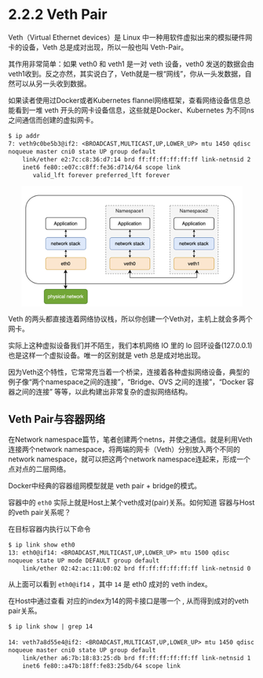 # 2.2.2 Veth Pair

Veth（Virtual Ethernet devices）是 Linux 中一种用软件虚拟出来的模拟硬件网卡的设备，Veth 总是成对出现，所以一般也叫 Veth-Pair。

其作用非常简单：如果 veth0 和 veth1 是一对 veth 设备，veth0 发送的数据会由 veth1收到。反之亦然，其实说白了，Veth就是一根“网线”，你从一头发数据，自然可以从另一头收到数据。

如果读者使用过Docker或者Kubernetes flannel网络框架，查看网络设备信息总能看到一堆 veth 开头的网卡设备信息，这些就是Docker、Kubernetes 为不同ns之间通信而创建的虚拟网卡。

```
$ ip addr
7: veth9c0be5b3@if2: <BROADCAST,MULTICAST,UP,LOWER_UP> mtu 1450 qdisc noqueue master cni0 state UP group default 
    link/ether e2:7c:c8:36:d7:14 brd ff:ff:ff:ff:ff:ff link-netnsid 2
    inet6 fe80::e07c:c8ff:fe36:d714/64 scope link 
       valid_lft forever preferred_lft forever
```

<div  align="center">
	<img src="../assets/veth.png" width = "450"  align=center />
</div>

Veth 的两头都直接连着网络协议栈，所以你创建一个Veth对，主机上就会多两个网卡。

实际上这种虚拟设备我们并不陌生，我们本机网络 IO 里的 lo 回环设备(127.0.0.1)也是这样一个虚拟设备。唯一的区别就是 veth 总是成对地出现。

因为Veth这个特性，它常常充当着一个桥梁，连接着各种虚拟网络设备，典型的例子像“两个namespace之间的连接”，“Bridge、OVS 之间的连接”，“Docker 容器之间的连接” 等等，以此构建出非常复杂的虚拟网络结构。

##  Veth Pair与容器网络

在Network namespace篇节，笔者创建两个netns，并使之通信。就是利用Veth连接两个network namespace，将两端的网卡（Veth）分别放入两个不同的network namespace，就可以把这两个network namespace连起来，形成一个点对点的二层网络。

Docker中经典的容器组网模型就是 veth pair + bridge的模式。

容器中的 `eth0` 实际上就是Host上某个veth成对(pair)关系。如何知道 容器与Host的veth pair关系呢？

在目标容器内执行以下命令

```
$ ip link show eth0
13: eth0@if14: <BROADCAST,MULTICAST,UP,LOWER_UP> mtu 1500 qdisc noqueue state UP mode DEFAULT group default 
    link/ether 02:42:ac:11:00:02 brd ff:ff:ff:ff:ff:ff link-netnsid 0
```
从上面可以看到 `eth0@if14` ，其中 `14` 是 eth0 成对的 veth index。

在Host中通过查看 对应的index为14的网卡接口是哪一个 , 从而得到成对的veth pair关系。

```
$ ip link show | grep 14

14: veth7a8d55e4@if2: <BROADCAST,MULTICAST,UP,LOWER_UP> mtu 1450 qdisc noqueue master cni0 state UP group default 
    link/ether a6:7b:18:83:25:db brd ff:ff:ff:ff:ff:ff link-netnsid 1
    inet6 fe80::a47b:18ff:fe83:25db/64 scope link  
```
